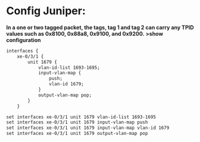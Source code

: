 # Config Juniper:
**In a one or two tagged packet, the tags, tag 1 and tag 2 can carry any TPID values such as 0x8100, 0x88a8, 0x9100, and 0x9200.**
**>show configuration**
```html
interfaces {
    xe-0/3/1 {
        unit 1679 {
            vlan-id-list 1693-1695;                                                                                     ### VLAN identifier list can be used on C-VLAN interfaces (UNI - 
            input-vlan-map {                                                                                            ### VLAN map operation on input
                push;                                                                                                   ### Push a VLAN tag
                vlan-id 1679;                                                                                           ### VLAN ID to rewrite (0..4094)
            }
            output-vlan-map pop;                                                                                        ### VLAN map operation on output
        }
    }

```
```html
set interfaces xe-0/3/1 unit 1679 vlan-id-list 1693-1695
set interfaces xe-0/3/1 unit 1679 input-vlan-map push
set interfaces xe-0/3/1 unit 1679 input-vlan-map vlan-id 1679
set interfaces xe-0/3/1 unit 1679 output-vlan-map pop
```